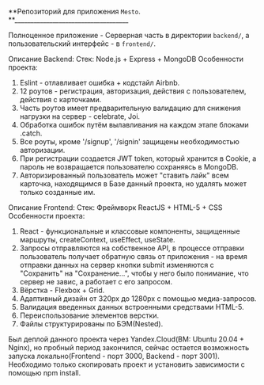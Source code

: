 **Репозиторий для приложения `Mesto`.
**____________________________________

Полноценное приложение - Серверная часть в директории `backend/`, а пользовательский интерфейс - в `frontend/`. 

Описание Backend:
Стек: Node.js + Express + MongoDB
Особенности проекта:
1) Eslint - отлавливает ошибка + кодстайл Airbnb.
2) 12 роутов - регистрация, авторизация, действия с пользователем, действия с карточками.
3) Часть роутов имеет предварительную валидацию для снижения нагрузки на сервер - celebrate, Joi.
4) Обработка ошибок путём вылавливания на каждом этапе блоками .catch.
5) Все роуты, кроме '/signup', '/signin' защищены необходимостью авторизации.
6) При регистрации создается JWT token, который хранится в Cookie, а пароль не возвращается пользователю сохраняясь в MongoDB.
7) Авторизированный пользователь может "ставить лайк" всем карточка, находящимся в Базе данный проекта, но удалять может только созданные им.

Описание Frontend:
Стек: Фреймворк ReactJS + HTML-5 + CSS
Особенности проекта:
1) React - функциональные и классовые компоненты, защищенные маршруты, createContext, useEffect, useState. 
2) Запросы отправляются на собственное API, в процессе отправки пользователь получает обратную связь от приложения - на время отправки данных на сервер кнопки submit изменяются c "Сохранить" на "Сохранение...", чтобы у него было понимание, что сервер не завис, а работает с его запросом.
3) Вёрстка - Flexbox + Grid.
4) Адаптивный дизайн от 320px до 1280px с помощью медиа-запросов.
5) Валидация введенных данных встроенными средствами HTML-5.
6) Переиспользование элементов верстки. 
7) Файлы структурированы по БЭМ(Nested).

Был деплой данного проекта через Yandex.Cloud(ВМ: Ubuntu 20.04 + Nginx), но пробный период закончился, сейчас остается возможность запуска локально(Frontend - порт 3000, Backend - порт 3001). Необходимо только скопировать проект и установить зависимости с помощью npm install.




